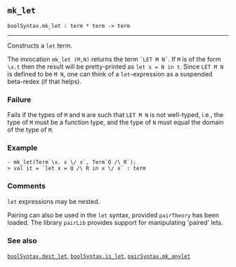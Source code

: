 ## `mk_let`

``` hol4
boolSyntax.mk_let : term * term -> term
```

------------------------------------------------------------------------

Constructs a `let` term.

The invocation `mk_let (M,N)` returns the term `` `LET M N` ``. If `M`
is of the form `\x.t` then the result will be pretty-printed as
`let x = N in t`. Since `LET M N` is defined to be `M N`, one can think
of a `let`-expression as a suspended beta-redex (if that helps).

### Failure

Fails if the types of `M` and `N` are such that `LET M N` is not
well-typed, i.e., the type of `M` must be a function type, and the type
of `N` must equal the domain of the type of `M`.

### Example

``` hol4
- mk_let(Term`\x. x \/ x`, Term`Q /\ R`);
> val it = `let x = Q /\ R in x \/ x` : term
```

### Comments

`let` expressions may be nested.

Pairing can also be used in the `let` syntax, provided `pairTheory` has
been loaded. The library `pairLib` provides support for manipulating
'paired' lets.

### See also

[`boolSyntax.dest_let`](#boolSyntax.dest_let),
[`boolSyntax.is_let`](#boolSyntax.is_let),
[`pairSyntax.mk_anylet`](#pairSyntax.mk_anylet)
